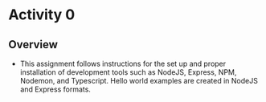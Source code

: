 # Activity 0

## Overview
- This assignment follows instructions for the set up and proper installation of development tools such as NodeJS, Express, NPM, Nodemon, and Typescript. Hello world examples are created in NodeJS and Express formats.